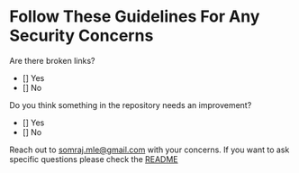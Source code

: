 # Follow These Guidelines For Any Security Concerns

Are there broken links?

- [] Yes
- [] No

Do you think something in the repository needs an improvement?

- [] Yes
- [] No

Reach out to [somraj.mle@gmail.com](mailto:somraj.mle@gmail.com) with your concerns. If you want to ask specific questions please check the [README](../README.md)
